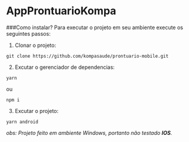 # AppProntuarioKompa

###Como instalar?
Para executar o projeto em seu ambiente execute os seguintes passos:
1. Clonar o projeto:
```
git clone https://github.com/kompasaude/prontuario-mobile.git
```
2. Excutar o gerenciador de dependencias:
```
yarn 
```
ou
```
npm i
```
3. Excutar o projeto:
```
yarn android
```

*obs: Projeto feito em ambiente Windows, portanto não testado **IOS**.*

